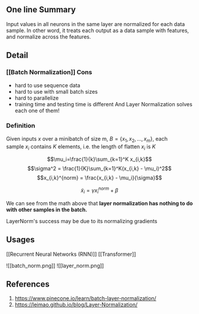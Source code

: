 ## One line Summary
Input values in all neurons in the same layer are normalized for each data sample. In other word, it treats each output as a data sample with features, and normalize across the features. 



## Detail
### [[Batch Normalization]] Cons
- hard to use sequence data
- hard to use with small batch sizes
- hard to parallelize
- training time and testing time is different
And Layer Normalization solves each one of them!

### Definition
Given inputs $x$ over a minibatch of size m, $B=\{x_1,x_2,…,x_m\}$, each sample $x_i$ contains $K$ elements, i.e. the length of flatten $x_i$ is $K$

$$\mu_i=\frac{1}{k}\sum_{k=1}^K x_{i,k}$$
$$\sigma^2 = \frac{1}{K}\sum_{k=1}^K(x_{i,k} - \mu_i)^2$$
$$x_{i,k}^{norm} = \frac{x_{i,k} - \mu_i}{\sigma}$$

$$\tilde{x}_i=\gamma x_i^{norm}+\beta$$

We can see from the math above that **layer normalization has nothing to do with other samples in the batch.**

LayerNorm's success may be due to its normalizing gradients

## Usages
[[Recurrent Neural Networks (RNN)]]
[[Transformer]]

![[batch_norm.png]]
![[layer_norm.png]]
## References
1. https://www.pinecone.io/learn/batch-layer-normalization/
2. https://leimao.github.io/blog/Layer-Normalization/

